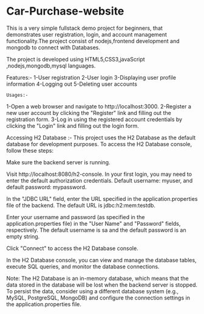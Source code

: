 # Car-Purchase-website
This is a very simple fullstack demo project for beginners, that demonstrates user registration, login, and account management functionality.The project consist of nodejs,frontend development and mongodb to connect with Databases.

The project is developed using HTML5,CSS3,javaScript ,nodejs,mongodb,mysql languages.

  Features:-
1-User registration
2-User login
3-Displaying user profile information
4-Logging out
5-Deleting user accounts

    Usages:-
1-Open a web browser and navigate to http://localhost:3000.
2-Register a new user account by clicking the "Register" link and filling out the registration form.
3-Log in using the registered account credentials by clicking the "Login" link and filling out the login form.

   Accessing H2 Database :-
This project uses the H2 Database as the default database for development purposes. To access the H2 Database console, follow these steps:

Make sure the backend server is running.

Visit http://localhost:8080/h2-console. In your first login, you may need to enter the default authorization credentials. Default username: myuser, and default password: mypassword.

In the "JDBC URL" field, enter the URL specified in the application.properties file of the backend. The default URL is jdbc:h2:mem:testdb.

Enter your username and password (as specified in the application.properties file) in the "User Name" and "Password" fields, respectively. The default username is sa and the default password is an empty string.

Click "Connect" to access the H2 Database console.

In the H2 Database console, you can view and manage the database tables, execute SQL queries, and monitor the database connections.

Note: The H2 Database is an in-memory database, which means that the data stored in the database will be lost when the backend server is stopped. To persist the data, consider using a different database system (e.g., MySQL, PostgreSQL, MongoDB) and configure the connection settings in the application.properties file.
